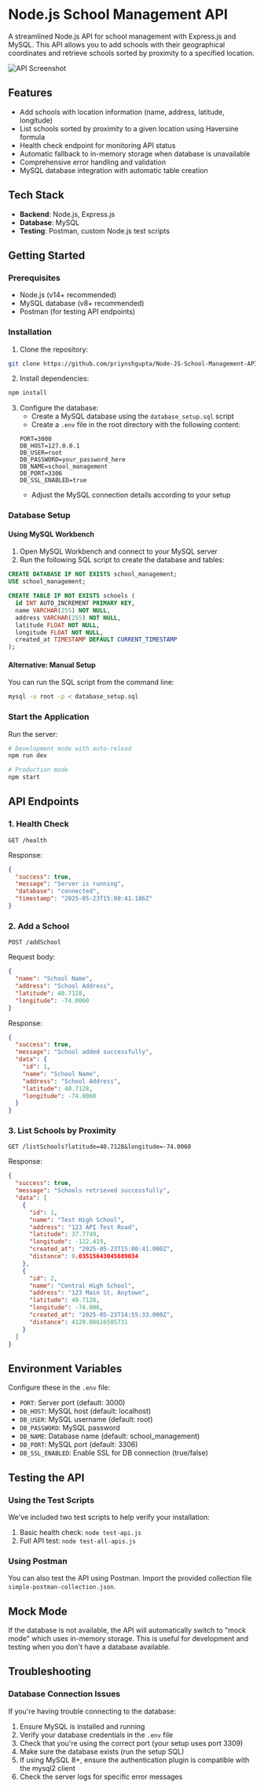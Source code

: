 # Node.js School Management API

A streamlined Node.js API for school management with Express.js and MySQL. This API allows you to add schools with their geographical coordinates and retrieve schools sorted by proximity to a specified location.

![API Screenshot](images/1.png)

## Features

- Add schools with location information (name, address, latitude, longitude)
- List schools sorted by proximity to a given location using Haversine formula
- Health check endpoint for monitoring API status
- Automatic fallback to in-memory storage when database is unavailable
- Comprehensive error handling and validation
- MySQL database integration with automatic table creation

## Tech Stack

- **Backend**: Node.js, Express.js
- **Database**: MySQL
- **Testing**: Postman, custom Node.js test scripts

## Getting Started

### Prerequisites

- Node.js (v14+ recommended)
- MySQL database (v8+ recommended)
- Postman (for testing API endpoints)

### Installation

1. Clone the repository:
```bash
git clone https://github.com/priynshgupta/Node-JS-School-Management-API.git
```
2. Install dependencies:
```bash
npm install
```

3. Configure the database:
   - Create a MySQL database using the `database_setup.sql` script
   - Create a `.env` file in the root directory with the following content:
   ```
   PORT=3000
   DB_HOST=127.0.0.1
   DB_USER=root
   DB_PASSWORD=your_password_here
   DB_NAME=school_management
   DB_PORT=3306
   DB_SSL_ENABLED=true
   ```
   - Adjust the MySQL connection details according to your setup

### Database Setup

#### Using MySQL Workbench

1. Open MySQL Workbench and connect to your MySQL server
2. Run the following SQL script to create the database and tables:
```sql
CREATE DATABASE IF NOT EXISTS school_management;
USE school_management;

CREATE TABLE IF NOT EXISTS schools (
  id INT AUTO_INCREMENT PRIMARY KEY,
  name VARCHAR(255) NOT NULL,
  address VARCHAR(255) NOT NULL,
  latitude FLOAT NOT NULL,
  longitude FLOAT NOT NULL,
  created_at TIMESTAMP DEFAULT CURRENT_TIMESTAMP
);
```

#### Alternative: Manual Setup

You can run the SQL script from the command line:
```bash
mysql -u root -p < database_setup.sql
```

### Start the Application

Run the server:

```bash
# Development mode with auto-reload
npm run dev

# Production mode
npm start
```

## API Endpoints

### 1. Health Check

```
GET /health
```

Response:
```json
{
  "success": true,
  "message": "Server is running",
  "database": "connected",
  "timestamp": "2025-05-23T15:00:41.186Z"
}
```

### 2. Add a School

```
POST /addSchool
```

Request body:
```json
{
  "name": "School Name",
  "address": "School Address",
  "latitude": 40.7128,
  "longitude": -74.0060
}
```

Response:
```json
{
  "success": true,
  "message": "School added successfully",
  "data": {
    "id": 1,
    "name": "School Name",
    "address": "School Address",
    "latitude": 40.7128,
    "longitude": -74.0060
  }
}
```

### 3. List Schools by Proximity

```
GET /listSchools?latitude=40.7128&longitude=-74.0060
```

Response:
```json
{
  "success": true,
  "message": "Schools retrieved successfully",
  "data": [
    {
      "id": 1,
      "name": "Test High School",
      "address": "123 API Test Road",
      "latitude": 37.7749,
      "longitude": -122.419,
      "created_at": "2025-05-23T15:00:41.000Z",
      "distance": 0.03515643045689034
    },
    {
      "id": 2,
      "name": "Central High School",
      "address": "123 Main St, Anytown",
      "latitude": 40.7128,
      "longitude": -74.006,
      "created_at": "2025-05-23T14:55:33.000Z",
      "distance": 4129.08616505731
    }
  ]
}
```

## Environment Variables

Configure these in the `.env` file:

- `PORT`: Server port (default: 3000)
- `DB_HOST`: MySQL host (default: localhost)
- `DB_USER`: MySQL username (default: root)
- `DB_PASSWORD`: MySQL password
- `DB_NAME`: Database name (default: school_management)
- `DB_PORT`: MySQL port (default: 3306)
- `DB_SSL_ENABLED`: Enable SSL for DB connection (true/false)

## Testing the API

### Using the Test Scripts

We've included two test scripts to help verify your installation:

1. Basic health check: `node test-api.js`
2. Full API test: `node test-all-apis.js`

### Using Postman

You can also test the API using Postman. Import the provided collection file `simple-postman-collection.json`.

## Mock Mode

If the database is not available, the API will automatically switch to "mock mode" which uses in-memory storage. This is useful for development and testing when you don't have a database available.

## Troubleshooting

### Database Connection Issues

If you're having trouble connecting to the database:

1. Ensure MySQL is installed and running
2. Verify your database credentials in the `.env` file
3. Check that you're using the correct port (your setup uses port 3309)
4. Make sure the database exists (run the setup SQL)
5. If using MySQL 8+, ensure the authentication plugin is compatible with the mysql2 client
4. Check the server logs for specific error messages
